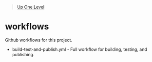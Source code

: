 > [Up One Level](../readme_github.md)

# workflows

Github workflows for this project.

- build-test-and-publish.yml - Full workflow for building, testing, and publishing.